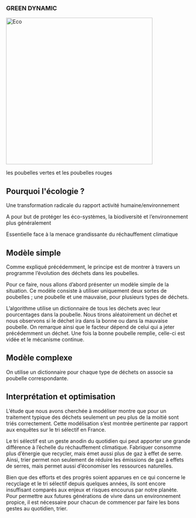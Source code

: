### **GREEN DYNAMIC**


<img src = "https://mgv.coop/wp-content/uploads/2016/02/ecologique-MGV.png" alt = "Eco" title = "Ecologie" width = "400" height = "400" >


 



les poubelles vertes et les poubelles rouges 

## Pourquoi l'écologie ? 

Une transformation radicale du rapport activité
humaine/environnement

A pour but de protéger les éco-systèmes, la
biodiversité et l’environnement plus
généralement

Essentielle face à la menace grandissante du
réchauffement climatique



## Modèle simple

Comme expliqué précédemment, le principe est de montrer à travers un programme l’évolution des déchets dans les poubelles. 

Pour ce faire, nous allons d’abord présenter un modèle simple de la situation. 
Ce modèle consiste à utiliser uniquement deux sortes de poubelles ; une poubelle et une mauvaise, pour plusieurs types de déchets. 

L’algorithme utilise un dictionnaire de tous les déchets avec leur pourcentages dans la poubelle. 
Nous tirons aléatoirement un déchet et nous observons si le déchet ira dans la bonne ou dans la mauvaise poubelle. 
On remarque ainsi que le facteur dépend de celui qui a jeter précédemment un déchet.
Une fois la bonne poubelle remplie, celle-ci est vidée et le mécanisme continue. 



## Modèle complexe 

On utilise un dictionnaire pour chaque type de déchets on associe sa poubelle correspondante.


## Interprétation et optimisation

L’étude que nous avons cherchée à modéliser montre que pour un traitement typique des déchets seulement un peu plus de la moitié sont  triés correctement. Cette modélisation s’est montrée pertinente par rapport aux enquêtes sur le tri sélectif en France.

Le tri sélectif est un geste anodin du quotidien qui peut apporter une grande différence à l’échelle du réchauffement climatique. Fabriquer consomme plus d’énergie que recycler, mais émet aussi plus de gaz à effet de serre. Ainsi, trier permet non seulement de réduire les émissions de gaz à effets de serres, mais permet aussi d’économiser les ressources naturelles.

Bien que des efforts et des progrès soient apparues en ce qui concerne le recyclage et le tri sélectif depuis quelques années, ils sont encore insuffisant comparés aux enjeux et risques encourus par notre planète.
Pour permettre aux futures générations de vivre dans un environnement propice, il est nécessaire pour chacun de commencer par faire les bons gestes au quotidien, trier.
